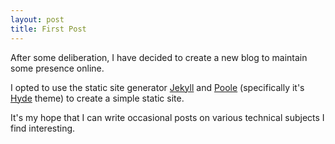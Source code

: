 ```yaml
---
layout: post
title: First Post
---
```


After some deliberation, I have decided to create a new blog to maintain some
presence online.

I opted to use the static site generator [Jekyll](https://jekyllrb.com) and 
[Poole](http://getpoole.com/) (specifically it's 
[Hyde](https://github.com/poole/hyde) theme) to create a simple static site.

It's my hope that I can write occasional posts on various technical subjects 
I find interesting.


